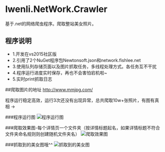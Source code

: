 # Iwenli.NetWork.Crawler
基于.net的网络爬虫程序。爬取整站美女照片。

## 程序说明
+ 1.开发在vs2015社区版
+ 2.引用了2个NuGet程序包Newtonsoft.json和network.fishlee.net
+ 3.使用队列存储页面以及图片抓取任务，多线程处理方式。各任务互不干扰
+ 4.程序运行进度实时保存，再也不会害怕宕机啦~
+ 5.实时print抓取日志

##爬取图片的地址 http://www.mmjpg.com/

程序运行稳定高效，运行3次还没有出现异常，总共爬取10w+张照片，有图有真相 ->

###程序运行图
![程序运行图][1]

###爬取效果图-每个详情页一个文件夹（按详情标题起名，如果详情标题不符合文件夹命名规则则创建随机文件夹名）
![爬取效果图][2]

###抓取到的美女图哦^^
![抓取到的美女图][3]

  [1]: https://github.com/iwenli/Iwenli.NetWork.Crawler/blob/master/Iwenli.NetWork.Crawler/images/QQ%E6%88%AA%E5%9B%BE20170222082454.png
  
  [2]: https://github.com/iwenli/Iwenli.NetWork.Crawler/blob/master/Iwenli.NetWork.Crawler/images/QQ%E6%88%AA%E5%9B%BE20170222082510.png
  
  [3]: https://github.com/iwenli/Iwenli.NetWork.Crawler/blob/master/Iwenli.NetWork.Crawler/images/QQ%E6%88%AA%E5%9B%BE20170222090122.png
  
